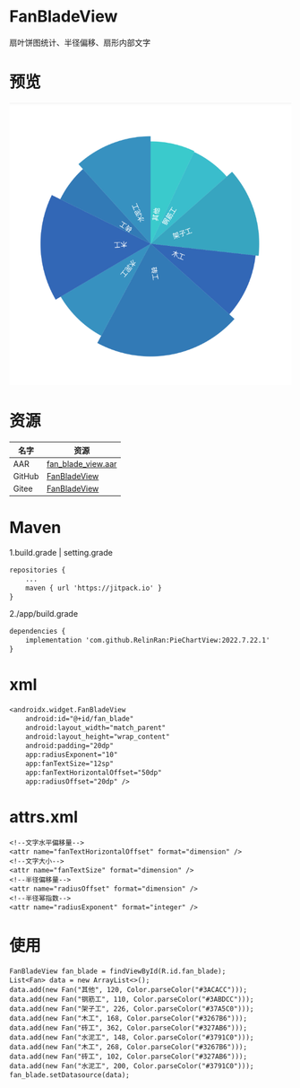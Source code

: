 # FanBladeView
扇叶饼图统计、半径偏移、扇形内部文字
# 预览
![效果](./ic_preview.png)
# 资源
|名字|资源|
|-|-|
|AAR|[fan_blade_view.aar](https://github.com/RelinRan/FanBladeView/blob/master/fan_blade_view_2022.7.22.1.aar)|
|GitHub |[FanBladeView](https://github.com/RelinRan/FanBladeView)|
|Gitee|[FanBladeView](https://gitee.com/relin/FanBladeView)|
# Maven
1.build.grade | setting.grade
```
repositories {
	...
	maven { url 'https://jitpack.io' }
}
```
2./app/build.grade
```
dependencies {
	implementation 'com.github.RelinRan:PieChartView:2022.7.22.1'
}
```
# xml
~~~
<androidx.widget.FanBladeView
    android:id="@+id/fan_blade"
    android:layout_width="match_parent"
    android:layout_height="wrap_content"
    android:padding="20dp"
    app:radiusExponent="10"
    app:fanTextSize="12sp"
    app:fanTextHorizontalOffset="50dp"
    app:radiusOffset="20dp" />
~~~
# attrs.xml
~~~
<!--文字水平偏移量-->
<attr name="fanTextHorizontalOffset" format="dimension" />
<!--文字大小-->
<attr name="fanTextSize" format="dimension" />
<!--半径偏移量-->
<attr name="radiusOffset" format="dimension" />
<!--半径幂指数-->
<attr name="radiusExponent" format="integer" />
~~~
# 使用
~~~
FanBladeView fan_blade = findViewById(R.id.fan_blade);
List<Fan> data = new ArrayList<>();
data.add(new Fan("其他", 120, Color.parseColor("#3ACACC")));
data.add(new Fan("钢筋工", 110, Color.parseColor("#3ABDCC")));
data.add(new Fan("架子工", 226, Color.parseColor("#37A5C0")));
data.add(new Fan("木工", 168, Color.parseColor("#3267B6")));
data.add(new Fan("砖工", 362, Color.parseColor("#327AB6")));
data.add(new Fan("水泥工", 148, Color.parseColor("#3791C0")));
data.add(new Fan("木工", 268, Color.parseColor("#3267B6")));
data.add(new Fan("砖工", 102, Color.parseColor("#327AB6")));
data.add(new Fan("水泥工", 200, Color.parseColor("#3791C0")));
fan_blade.setDatasource(data);
~~~
